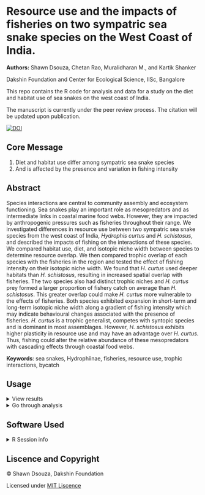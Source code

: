 # Resource use and the impacts of fisheries on two sympatric sea snake species on the West Coast of India.

**Authors:** Shawn Dsouza, Chetan Rao, Muralidharan M., and Kartik Shanker

Dakshin Foundation and Center for Ecological Science, IISc, Bangalore

This repo contains the R code for analysis and data  for a study on the diet and habitat use of sea snakes on the west coast of India.

The manuscript is currently under the peer review process. The citation will be updated upon publication.

[![DOI](https://zenodo.org/badge/265837034.svg)](https://zenodo.org/badge/latestdoi/265837034)

## Core Message

1. Diet and habitat use differ among sympatric sea snake species 
2. And is affected by the presence and variation in fishing intensity

## Abstract

Species interactions are central to community assembly and ecosystem functioning. Sea snakes play an important role as mesopredators and as intermediate links in coastal marine food webs. However, they are impacted by anthropogenic pressures such as fisheries throughout their range. We investigated differences in resource use between two sympatric sea snake species from the west coast of India, *Hydrophis curtus* and *H. schistosus*, and described the impacts of fishing on the interactions of these species. We compared habitat use, diet, and isotopic niche width between species to determine resource overlap. We then compared trophic overlap of each species with the fisheries in the region and tested the effect of fishing intensity on their isotopic niche width. We found that *H. curtus* used deeper habitats than *H. schistosus*, resulting in increased spatial overlap with fisheries. The two species also had distinct trophic niches and *H. curtus* prey formed a larger proportion of fishery catch on average than *H. schistosus*. This greater overlap could make *H. curtus* more vulnerable to the effects of fisheries. Both species exhibited expansion in short-term and long-term isotopic niche width along a gradient of fishing intensity which may indicate behavioural changes associated with the presence of fisheries. *H. curtus* is a trophic generalist, competes with syntopic species and is dominant in most assemblages. However, *H. schistosus* exhibits higher plasticity in resource use and may have an advantage over *H. curtus*. Thus, fishing could alter the relative abundance of these mesopredators with cascading effects through coastal food webs.

**Keywords**: sea snakes, Hydrophiinae, fisheries, resource use, trophic interactions, bycatch

## Usage

<details>
  <summary> View results </summary>
  
  The R markdown file is configured to out put an HTML document with the results of the analysis. Paste the following code in the terminal. With the working directory set to root of this reporsitory.
  
  
  ```R
  bookdown::render_book(input = ".")
  ```
  
  The analysis can also be viewed at https://cheesesnakes.github.io/sea-snake-resource-use/
  
  </details>
 
 <details>
  <summary>Go through analysis</summary>
  
   - The sections of the analysis have been split into seperate R markdown files and can be run independently. 
    
   - R markdown files are best viewed in the R studio IDE.
    
   - Some of the analysis refer to custom functions that are included in the `Functions` folder.
   
   - Before working with the file locally a portable local environment can be activated to make sure you have all the dependencies by running `renv::activate()` and `renv::restore()`. You will need to install the `renv` package for this. For more information please refer to https://rstudio.github.io/renv/articles/renv.html.
   
   </details>
 
 ## Software Used
<details>
  <summary> R Session info </summary>
  
  ```R                      
 version  R version 4.1.0 (2021-05-18)
 os       Ubuntu 20.10              
 system   x86_64, mingw32             
 ui       RStudio                     
 language (EN)                        
 collate  English_India.1252          
 ctype    English_India.1252          
  ```

  </details>

 ## Liscence and Copyright
 
 © Shawn Dsouza, Dakshin Foundation
 
Licensed under [MIT Liscence](LISCENCE)
